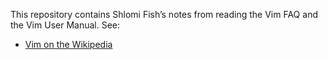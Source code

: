 This repository contains Shlomi Fish’s notes from reading the Vim FAQ
and the Vim User Manual. See:

- [Vim on the Wikipedia](http://en.wikipedia.org/wiki/Vim_%28text_editor%29)
